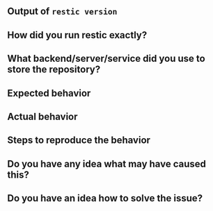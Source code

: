 <!--
NOTE: Not filling out the issue template needs a good reason, otherwise it may
take a lot longer to find the problem! Please take the time to help us
debugging the problem by collecting information, even if it seems irrelevant to
you. Thanks!

If you have a question, the forum at https://discourse.restic.net is a better place.
Please do not create issues for usage or documentation questions! We're using
the GitHub issue tracker mainly for tracking bugs and feature requests.
-->

## Output of `restic version`


## How did you run restic exactly?

<!--
This section should include at least:

 * The complete command line and any environment variables you used to
   configure restic's backend access. Make sure to replace sensitive values!

 * The output of the commands, what restic prints gives may give us much
   information to diagnose the problem!
-->


## What backend/server/service did you use to store the repository?


## Expected behavior

<!--
Describe what you'd like restic to do differently.
-->

## Actual behavior

<!--
In this section, please try to concentrate on observations, so only describe
what you observed directly.
-->

## Steps to reproduce the behavior

<!--
The more time you spend describing an easy way to reproduce the behavior (if
this is possible), the easier it is for the project developers to fix it!
-->


## Do you have any idea what may have caused this?


## Do you have an idea how to solve the issue?
